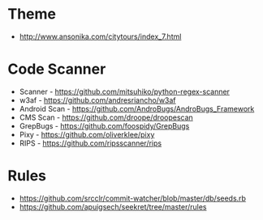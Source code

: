 # Theme
* http://www.ansonika.com/citytours/index_7.html

# Code Scanner
* Scanner - https://github.com/mitsuhiko/python-regex-scanner
* w3af - https://github.com/andresriancho/w3af
* Android Scan - https://github.com/AndroBugs/AndroBugs_Framework
* CMS Scan - https://github.com/droope/droopescan
* GrepBugs - https://github.com/foospidy/GrepBugs
* Pixy - https://github.com/oliverklee/pixy
* RIPS - https://github.com/ripsscanner/rips

# Rules
* https://github.com/srcclr/commit-watcher/blob/master/db/seeds.rb
* https://github.com/apuigsech/seekret/tree/master/rules
